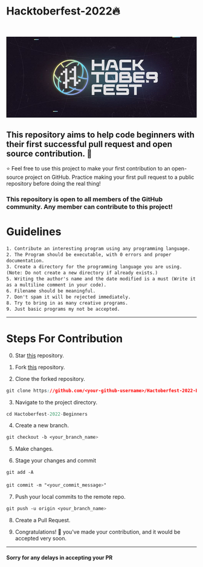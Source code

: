 # Hacktoberfest-2022🔥

<br>
<p align="center">
  <img src="./Hacktoberfest_Logo.jpeg">
</p>

## This repository aims to help code beginners with their first successful pull request and open source contribution. :partying_face:

:star: Feel free to use this project to make your first contribution to an open-source project on GitHub. Practice making your first pull request to a public repository before doing the real thing!

### This repository is open to all members of the GitHub community. Any member can contribute to this project!
# Guidelines

    1. Contribute an interesting program using any programming language.
    2. The Program should be executable, with 0 errors and proper documentation.
    3. Create a directory for the programming language you are using. (Note: Do not create a new directory if already exists.)
    5. Writing the author's name and the date modified is a must (Write it as a multiline comment in your code).
    6. Filename should be meaningful.
    7. Don't spam it will be rejected immediately.
    8. Try to bring in as many creative programs.
    9. Just basic programs my not be accepted.

---

# Steps For Contribution

0. Star <a href="https://github.com/bhavberi/Hactoberfest-2022-Beginners" title="this">this</a> repository.

1. Fork <a href="https://github.com/bhavberi/Hactoberfest-2022-Beginners/fork" title="this">this</a> repository.

2. Clone the forked repository.
```css
git clone https://github.com/<your-github-username>/Hactoberfest-2022-Beginners
```
  
3. Navigate to the project directory.
```py
cd Hactoberfest-2022-Beginners
```

4. Create a new branch.
```css
git checkout -b <your_branch_name>
```

5. Make changes.

6. Stage your changes and commit
```css
git add -A

git commit -m "<your_commit_message>"
```

7. Push your local commits to the remote repo.
```css
git push -u origin <your_branch_name>
```

8. Create a Pull Request.

9. Congratulations! 🎉 you've made your contribution, and it would be accepted very soon.


---
#### Sorry for any delays in accepting your PR 
